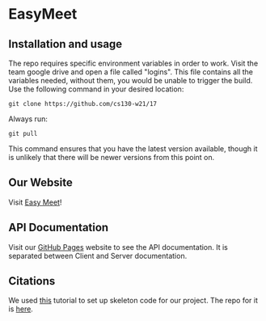 # EasyMeet

## Installation and usage
The repo requires specific environment variables in order to work. Visit the team google drive and open a file called "logins". This file contains all the variables needed, without them, you would be unable to trigger the build.
Use the following command in your desired location:
```
git clone https://github.com/cs130-w21/17
```
Always run:
```
git pull
```
This command ensures that you have the latest version available, though it is unlikely that there will be newer versions from this point on. 


## Our Website
Visit [Easy Meet](http://www.easy-meet-w21project.com/)!

## API Documentation
Visit our [GitHub Pages](https://cs130-w21.github.io/17/index.html) website to see the API documentation. It is separated between Client and Server documentation.

## Citations
We used [this](https://www.youtube.com/watch?v=PBTYxXADG_k&list=PLillGF-RfqbbiTGgA77tGO426V3hRF9iE&ab_channel=TraversyMedia) tutorial to set up skeleton code for our project.
The repo for it is [here](https://github.com/bradtraversy/mern_shopping_list).
